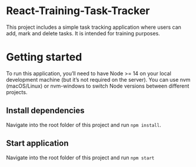 # React-Training-Task-Tracker
This project includes a simple task tracking application where users can add, mark and delete tasks. It is intended for training purposes.

# Getting started
To run this application, you’ll need to have Node >= 14 on your local development machine (but it’s not required on the server).
You can use nvm (macOS/Linux) or nvm-windows to switch Node versions between different projects.

## Install dependencies
Navigate into the root folder of this project and run `npm install`.

## Start application
Navigate into the root folder of this project and run `npm start`